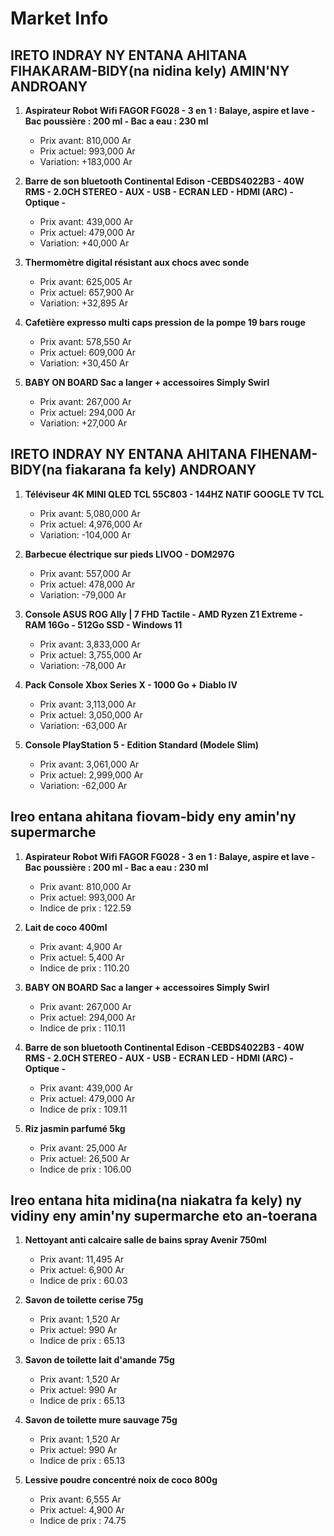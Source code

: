 # Market Info

## IRETO INDRAY NY ENTANA AHITANA FIHAKARAM-BIDY(na nidina kely) AMIN'NY ANDROANY

1. **Aspirateur Robot Wifi FAGOR FG028 - 3 en 1 : Balaye, aspire et lave - Bac poussière : 200 ml - Bac a eau : 230 ml**
   - Prix avant: 810,000 Ar
   - Prix actuel: 993,000 Ar
   - Variation: +183,000 Ar

2. **Barre de son bluetooth Continental Edison -CEBDS4022B3 - 40W RMS - 2.0CH STEREO - AUX - USB - ECRAN LED - HDMI (ARC) - Optique -**
   - Prix avant: 439,000 Ar
   - Prix actuel: 479,000 Ar
   - Variation: +40,000 Ar

3. **Thermomètre digital résistant aux chocs avec sonde**
   - Prix avant: 625,005 Ar
   - Prix actuel: 657,900 Ar
   - Variation: +32,895 Ar

4. **Cafetière expresso multi caps pression de la pompe 19 bars rouge**
   - Prix avant: 578,550 Ar
   - Prix actuel: 609,000 Ar
   - Variation: +30,450 Ar

5. **BABY ON BOARD Sac a langer + accessoires Simply Swirl**
   - Prix avant: 267,000 Ar
   - Prix actuel: 294,000 Ar
   - Variation: +27,000 Ar

## IRETO INDRAY NY ENTANA AHITANA FIHENAM-BIDY(na fiakarana fa kely) ANDROANY

1. **Téléviseur 4K MINI QLED TCL 55C803 - 144HZ NATIF GOOGLE TV TCL**
   - Prix avant: 5,080,000 Ar
   - Prix actuel: 4,976,000 Ar
   - Variation: -104,000 Ar

2. **Barbecue électrique sur pieds LIVOO - DOM297G**
   - Prix avant: 557,000 Ar
   - Prix actuel: 478,000 Ar
   - Variation: -79,000 Ar

3. **Console ASUS ROG Ally | 7 FHD Tactile - AMD Ryzen Z1 Extreme - RAM 16Go - 512Go SSD - Windows 11**
   - Prix avant: 3,833,000 Ar
   - Prix actuel: 3,755,000 Ar
   - Variation: -78,000 Ar

4. **Pack Console Xbox Series X - 1000 Go +  Diablo IV**
   - Prix avant: 3,113,000 Ar
   - Prix actuel: 3,050,000 Ar
   - Variation: -63,000 Ar

5. **Console PlayStation 5 - Edition Standard (Modele Slim)**
   - Prix avant: 3,061,000 Ar
   - Prix actuel: 2,999,000 Ar
   - Variation: -62,000 Ar

## Ireo entana ahitana fiovam-bidy eny amin'ny supermarche

1. **Aspirateur Robot Wifi FAGOR FG028 - 3 en 1 : Balaye, aspire et lave - Bac poussière : 200 ml - Bac a eau : 230 ml**
   - Prix avant: 810,000 Ar
   - Prix actuel: 993,000 Ar
   - Indice de prix : 122.59

2. **Lait de coco 400ml**
   - Prix avant: 4,900 Ar
   - Prix actuel: 5,400 Ar
   - Indice de prix : 110.20

3. **BABY ON BOARD Sac a langer + accessoires Simply Swirl**
   - Prix avant: 267,000 Ar
   - Prix actuel: 294,000 Ar
   - Indice de prix : 110.11

4. **Barre de son bluetooth Continental Edison -CEBDS4022B3 - 40W RMS - 2.0CH STEREO - AUX - USB - ECRAN LED - HDMI (ARC) - Optique -**
   - Prix avant: 439,000 Ar
   - Prix actuel: 479,000 Ar
   - Indice de prix : 109.11

5. **Riz jasmin parfumé 5kg**
   - Prix avant: 25,000 Ar
   - Prix actuel: 26,500 Ar
   - Indice de prix : 106.00

## Ireo entana hita midina(na niakatra fa kely) ny vidiny eny amin'ny supermarche eto an-toerana

1. **Nettoyant anti calcaire salle de bains spray Avenir 750ml**
   - Prix avant: 11,495 Ar
   - Prix actuel: 6,900 Ar
   - Indice de prix : 60.03

2. **Savon de toilette cerise 75g**
   - Prix avant: 1,520 Ar
   - Prix actuel: 990 Ar
   - Indice de prix : 65.13

3. **Savon de toilette lait d'amande 75g**
   - Prix avant: 1,520 Ar
   - Prix actuel: 990 Ar
   - Indice de prix : 65.13

4. **Savon de toilette mure sauvage 75g**
   - Prix avant: 1,520 Ar
   - Prix actuel: 990 Ar
   - Indice de prix : 65.13

5. **Lessive poudre concentré noix de coco 800g**
   - Prix avant: 6,555 Ar
   - Prix actuel: 4,900 Ar
   - Indice de prix : 74.75


